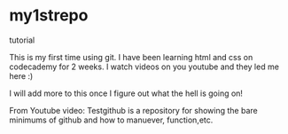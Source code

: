 # my1strepo
tutorial

This is my first time using git. I have been learning html and css on codecademy for 2 weeks.  I watch videos on you youtube and they led me here :)

I will add more to this once I figure out what the hell is going on!

From Youtube video:  Testgithub is a repository for showing the bare minimums of github and how to manuever, function,etc. 
